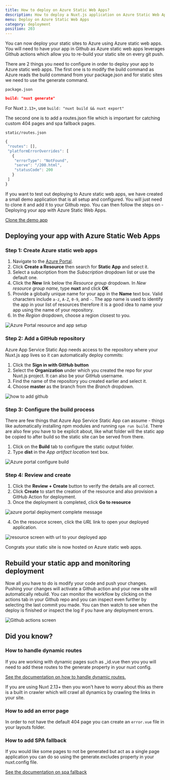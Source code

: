 ```yaml
---
title: How to deploy on Azure Static Web Apps?
description: How to deploy a Nuxt.js application on Azure Static Web Apps?
menu: Deploy on Azure Static Web Apps
category: deployment
position: 203
---
```


You can now deploy your static sites to Azure using Azure static web apps. You will need to have your app in Github as Azure static web apps leverages Github actions which allow you to re-build your static site on every git push.

There are 2 things you need to configure in order to deploy your app to Azure static web apps. The first one is to modify the build command as Azure reads the build command from your package.json and for static sites we need to use the generate command.

`package.json`

```json
build: "nuxt generate"
```

For Nuxt `2.13+`, use `build: "nuxt build && nuxt export"`

The second one is to add a routes.json file which is important for catching custom 404 pages and spa fallback pages.

`static/routes.json`

```jsx
{
 "routes": [],
 "platformErrorOverrides": [
   {
    "errorType": "NotFound",
    "serve": "/200.html",
    "statusCode": 200
   }
 ]
}
```

If you want to test out deploying to Azure static web apps, we have created a small demo application that is all setup and configured. You will just need to clone it and add it to your Github repo. You can then follow the steps on - Deploying your app with Azure Static Web Apps.

[Clone the demo app](https://github.com/debs-obrien/nuxtjs-azure-static-app)

## Deploying your app with Azure Static Web Apps

### Step 1: **Create Azure static web apps**

1. Navigate to the [Azure Portal](https://portal.azure.com/).
2. Click **Create a Resource** then search for **Static App** and select it.
3. Select a subscription from the *Subscription* dropdown list or use the default one.
4. Click the **New** link below the *Resource group* dropdown. In *New resource group name*, type **nuxt** and click **OK**
5. Provide a globally unique name for your app in the **Name** text box. Valid characters include `a-z`, `A-Z`, `0-9`, and `-`. The app name is used to identify the app in your list of resources therefore it is a good idea to name your app using the name of your repository.
6. In the *Region* dropdown, choose a region closest to you.

![Azure Portal resource and app setup](https://user-images.githubusercontent.com/13063165/82118135-71891b00-9775-11ea-8284-aa94d17a3bc3.png)

### Step 2: **Add a GitHub repository**

Azure App Service Static App needs access to the repository where your Nuxt.js app lives so it can automatically deploy commits:

1. Click the **Sign in with GitHub button**
2. Select the **Organization** under which you created the repo for your Nuxt.js project. It can also be your GitHub username.
3. Find the name of the repository you created earlier and select it.
4. Choose **master** as the branch from the *Branch* dropdown.

![how to add github](https://user-images.githubusercontent.com/13063165/82118359-38ea4100-9777-11ea-9c5e-7ba5c4da708e.png)

### Step 3: **Configure the build process**

There are few things that Azure App Service Static App can assume - things like automatically installing npm modules and running `npm run build`. There are also few you have to be explicit about, like what folder will the static app be copied to after build so the static site can be served from there.

1. Click on the **Build** tab to configure the static output folder.
2. Type **dist** in the *App artifact location* text box.

![Azure portal configure build](https://user-images.githubusercontent.com/13063165/82118277-71d5e600-9776-11ea-88ad-48cf0793905d.png)

### Step 4: **Review and create**

1. Click the **Review + Create** button to verify the details are all correct.
2. Click **Create** to start the creation of the resource and also provision a GitHub Action for deployment.
3. Once the deployment is completed, click **Go to resource**

![azure portal deployment complete message](https://user-images.githubusercontent.com/13063165/82118390-67681c00-9777-11ea-9778-671dc768393e.png)

4. On the resource screen, click the *URL* link to open your deployed application.

![resource screen with url to your deployed app](https://user-images.githubusercontent.com/13063165/82118042-d001c980-9774-11ea-94f5-57d995aa5391.png)

Congrats your static site is now hosted on Azure static web apps.

## Rebuild your static app and monitoring deployment

Now all you have to do is modify your code and push your changes. Pushing your changes will activate a Github action and your new site will automatically rebuild. You can monitor the workflow by clicking on the actions tab in your Github repo and you can inspect even further by selecting the last commit you made. You can then watch to see when the deploy is finished or inspect the log if you have any deployment errors.

![Github actions screen](https://user-images.githubusercontent.com/13063165/82118249-34715880-9776-11ea-92e2-dbd21bbf7cb6.png)

## Did you know?

### **How to handle dynamic routes**

If you are working with dynamic pages such as \_id.vue then you you will need to add these routes to the generate property in your nuxt config.

[See the documentation on how to handle dynamic routes.](https://nuxtjs.org/api/configuration-generate#routes)

<div class="Alert">
If you are using Nuxt 2.13+ then you won't have to worry about this as there is a built in crawler which will crawl all dynamics by crawling the links in your site.
</div>

### How to add an error page

In order to not have the default 404 page you can create an `error.vue` file in your layouts folder.

### How to add SPA fallback

If you would like some pages to not be generated but act as a single page application you can do so using the generate.excludes property in your nuxt.config file.

[See the documentation on spa fallback](https://nuxtjs.org/api/configuration-generate#exclude)
